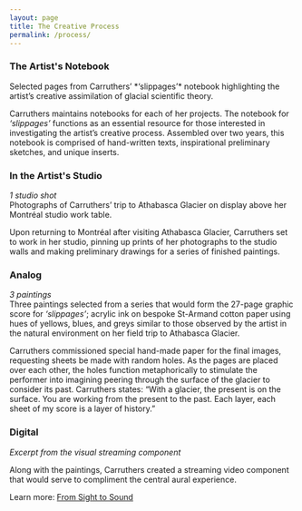```yaml
---
layout: page
title: The Creative Process
permalink: /process/
---
```


### The Artist's Notebook  

<div id="ubcOpenCollectionsWidgetDisplay">
<script id="ubcOpenCollectionsWidget"
src="https://open.library.ubc.ca/staticfile/build/embed/item.js"
data-item="1.0389941"
data-collection="specialp"
data-metadata="false"
data-width="800"
async >
</script>
</div>
Selected pages from Carruthers’ *‘slippages’* notebook highlighting the artist’s creative assimilation of glacial scientific theory.

Carruthers maintains notebooks for each of her projects. The notebook for *‘slippages’* functions as an essential resource for those interested in investigating the artist’s creative process. Assembled over two years, this notebook is comprised of hand-written texts, inspirational preliminary sketches, and unique inserts.					

### In the Artist's Studio

*1 studio shot*  
Photographs of Carruthers’ trip to Athabasca Glacier on display above her Montréal studio work table.

Upon returning to Montréal after visiting Athabasca Glacier, Carruthers set to work in her studio, pinning up prints of her photographs to the studio walls and making preliminary drawings for a series of finished paintings.

### Analog

*3 paintings*  
Three paintings selected from a series that would form the 27-page graphic score for *‘slippages’*; acrylic ink on bespoke St-Armand cotton paper using hues of yellows, blues, and greys similar to those observed by the artist in the natural environment on her field trip to Athabasca Glacier.

Carruthers commissioned special hand-made paper for the final images, requesting sheets be made with random holes. As the pages are placed over each other, the holes function metaphorically to stimulate the performer into imagining peering through the surface of the glacier to consider its past. Carruthers states: “With a glacier, the present is on the surface. You are working from the present to the past. Each layer, each sheet of my score is a layer of history.”
			
### Digital

*Excerpt from the visual streaming component*

Along with the paintings, Carruthers created a streaming video component that would serve to compliment the central aural experience. 

Learn more: [From Sight to Sound](https://egrguric.github.io/slippages/sighttosound)

